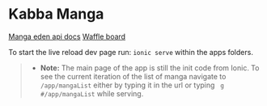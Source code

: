 Kabba Manga
============
[Manga eden api docs](https://www.mangaeden.com/api/)
[Waffle board](https://waffle.io/thestuckster/KabbaManga)

To start the live reload dev page run: `ionic serve` within the apps folders.

>- **Note:** The main page of the app is still the init code from Ionic. To see the current iteration of the list of manga navigate to `/app/mangaList` either by typing it in the url or typing ` g #/app/mangaList` while serving.
